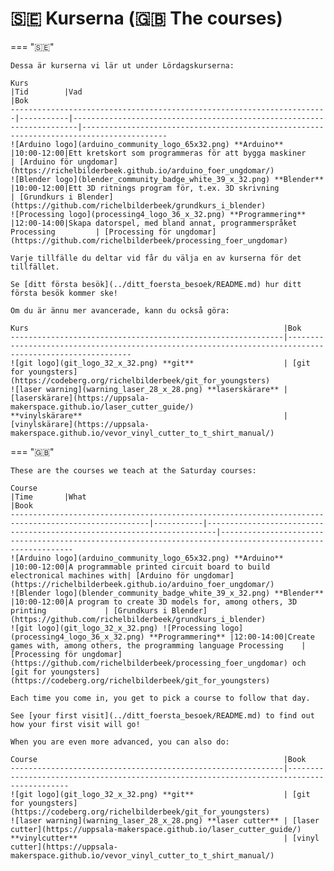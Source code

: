 # 🇸🇪 Kurserna (🇬🇧 The courses)

=== "🇸🇪"

    Dessa är kurserna vi lär ut under Lördagskurserna:

    Kurs                                                                   |Tid        |Vad                                                                    |Bok
    -----------------------------------------------------------------------|-----------|-----------------------------------------------------------------------|-----------------------------------------------------------------------------------------
    ![Arduino logo](arduino_community_logo_65x32.png) **Arduino**          |10:00-12:00|Ett kretskort som programmeras för att bygga maskiner                  | [Arduino för ungdomar](https://richelbilderbeek.github.io/arduino_foer_ungdomar/)
    ![Blender logo](blender_community_badge_white_39_x_32.png) **Blender** |10:00-12:00|Ett 3D ritnings program för, t.ex. 3D skrivning                        | [Grundkurs i Blender](https://github.com/richelbilderbeek/grundkurs_i_blender)
    ![Processing logo](processing4_logo_36_x_32.png) **Programmering**     |12:00-14:00|Skapa datorspel, med bland annat, programmerspråket Processing         | [Processing för ungdomar](https://github.com/richelbilderbeek/processing_foer_ungdomar)

    Varje tillfälle du deltar vid får du välja en av kurserna för det tillfället.

    Se [ditt första besök](../ditt_foersta_besoek/README.md) hur ditt första besök kommer ske!

    Om du är ännu mer avancerade, kann du också göra:

    Kurs                                                         |Bok
    -------------------------------------------------------------|---------------------------------------------------------------------------------------------------------
    ![git logo](git_logo_32_x_32.png) **git**                    | [git for youngsters](https://codeberg.org/richelbilderbeek/git_for_youngsters)
    ![laser warning](warning_laser_28_x_28.png) **laserskärare** | [laserskärare](https://uppsala-makerspace.github.io/laser_cutter_guide/)
    **vinylskärare**                                             | [vinylskärare](https://uppsala-makerspace.github.io/vevor_vinyl_cutter_to_t_shirt_manual/)

=== "🇬🇧"

    These are the courses we teach at the Saturday courses:

    Course                                                                                               |Time       |What                                                                    |Book
    -----------------------------------------------------------------------------------------------------|-----------|------------------------------------------------------------------------|-----------------------------------------------------------------------------------------------------------
    ![Arduino logo](arduino_community_logo_65x32.png) **Arduino**                                        |10:00-12:00|A programmable printed circuit board to build electronical machines with| [Arduino för ungdomar](https://richelbilderbeek.github.io/arduino_foer_ungdomar/)
    ![Blender logo](blender_community_badge_white_39_x_32.png) **Blender**                               |10:00-12:00|A program to create 3D models for, among others, 3D printing             | [Grundkurs i Blender](https://github.com/richelbilderbeek/grundkurs_i_blender)
    ![git logo](git_logo_32_x_32.png) ![Processing logo](processing4_logo_36_x_32.png) **Programmering** |12:00-14:00|Create games with, among others, the programming language Processing    | [Processing för ungdomar](https://github.com/richelbilderbeek/processing_foer_ungdomar) och [git for youngsters](https://codeberg.org/richelbilderbeek/git_for_youngsters)

    Each time you come in, you get to pick a course to follow that day.

    See [your first visit](../ditt_foersta_besoek/README.md) to find out how your first visit will go!

    When you are even more advanced, you can also do:

    Course                                                       |Book
    -------------------------------------------------------------|-------------------------------------------------------------------------------------------
    ![git logo](git_logo_32_x_32.png) **git**                    | [git for youngsters](https://codeberg.org/richelbilderbeek/git_for_youngsters)
    ![laser warning](warning_laser_28_x_28.png) **laser cutter** | [laser cutter](https://uppsala-makerspace.github.io/laser_cutter_guide/)
    **vinylcutter**                                              | [vinyl cutter](https://uppsala-makerspace.github.io/vevor_vinyl_cutter_to_t_shirt_manual/)
